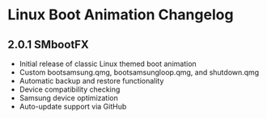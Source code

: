 # Linux Boot Animation Changelog

## 2.0.1 SMbootFX
- Initial release of classic Linux themed boot animation
- Custom bootsamsung.qmg, bootsamsungloop.qmg, and shutdown.qmg
- Automatic backup and restore functionality
- Device compatibility checking
- Samsung device optimization
- Auto-update support via GitHub
